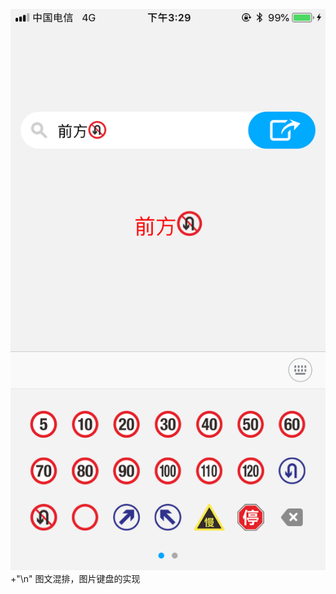  ![Alt image](https://github.com/mafuyuan/ImageTextDemo/blob/master/Screenshots/1.PNG)+"\n" 图文混排，图片键盘的实现

